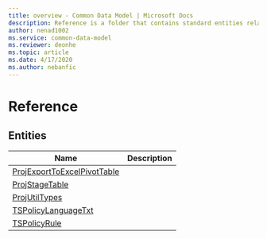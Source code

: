 ```yaml
---
title: overview - Common Data Model | Microsoft Docs
description: Reference is a folder that contains standard entities related to the Common Data Model.
author: nenad1002
ms.service: common-data-model
ms.reviewer: deonhe
ms.topic: article
ms.date: 4/17/2020
ms.author: nebanfic
---
```


# Reference


## Entities

|Name|Description|
|---|---|
|[ProjExportToExcelPivotTable](ProjExportToExcelPivotTable.md)||
|[ProjStageTable](ProjStageTable.md)||
|[ProjUtilTypes](ProjUtilTypes.md)||
|[TSPolicyLanguageTxt](TSPolicyLanguageTxt.md)||
|[TSPolicyRule](TSPolicyRule.md)||
